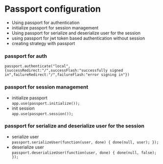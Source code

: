 # Passport configuration

- Using passport for authentication
- initialize passport for session management
- Using passport for serialize and deserialize user for the session
- using passport for jwt token based authentication without session
- creating strategy with passport

### passport for auth<br/>
   `passport.authenticate("local",{successRedirect:"/",successFlash:"successfully signed       in",failureRedirect:"/",failureFlash:"error signing in"})`

### passport for session management
- initialize passport<br/>
    `app.use(passport.initialize());`
- init session<br/>
    `app.use(passport.session());`
    
### passport for serialize and deserialize user for the session
- serialize user<br/>
    `passport.serializeUser(function(user, done) {
       done(null, user);
     });`
- deserialize user<br/>
     `passport.deserializeUser(function(user, done) {
       done(null, false);
     });`
     
